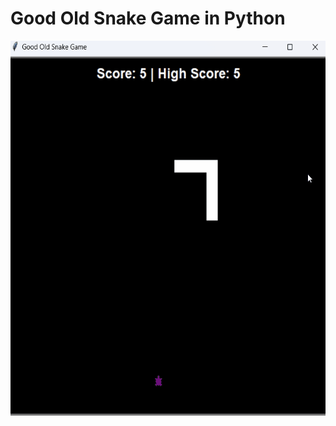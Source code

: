 <h1> Good Old Snake Game in Python </h1>

<img src="https://raw.githubusercontent.com/GeorgiyBereza/SnakeGamePython/main/snake.gif" width="600" height="600" />
